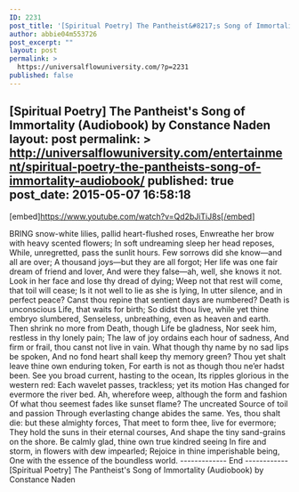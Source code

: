 ```yaml
---
ID: 2231
post_title: '[Spiritual Poetry] The Pantheist&#8217;s Song of Immortality (Audiobook)'
author: abbie04m553726
post_excerpt: ""
layout: post
permalink: >
  https://universalflowuniversity.com/?p=2231
published: false
---
```

[Spiritual Poetry] The Pantheist's Song of Immortality (Audiobook) by Constance Naden
layout: post
permalink: >
  http://universalflowuniversity.com/entertainment/spiritual-poetry-the-pantheists-song-of-immortality-audiobook/
published: true
post_date: 2015-05-07 16:58:18
---
[embed]https://www.youtube.com/watch?v=Qd2bJiTiJ8s[/embed]<br>
<p>BRING snow-white lilies, pallid heart-flushed roses, 
  Enwreathe her brow with heavy scented flowers; 
In soft undreaming sleep her head reposes, 
  While, unregretted, pass the sunlit hours. 
Few sorrows did she know—and all are over;         
  A thousand joys—but they are all forgot; 
Her life was one fair dream of friend and lover, 
  And were they false—ah, well, she knows it not.  
Look in her face and lose thy dread of dying; 
  Weep not that rest will come, that toil will cease;         
Is it not well to lie as she is lying, 
  In utter silence, and in perfect peace?  
Canst thou repine that sentient days are numbered? 
  Death is unconscious Life, that waits for birth; 
So didst thou live, while yet thine embryo slumbered,         
  Senseless, unbreathing, even as heaven and earth.  
Then shrink no more from Death, though Life be gladness, 
  Nor seek him, restless in thy lonely pain; 
The law of joy ordains each hour of sadness, 
  And firm or frail, thou canst not live in vain.         
 What though thy name by no sad lips be spoken, 
  And no fond heart shall keep thy memory green? 
Thou yet shalt leave thine own enduring token, 
  For earth is not as though thou ne’er hadst been.  
See you broad current, hasting to the ocean,         
  Its ripples glorious in the western red: 
Each wavelet passes, trackless; yet its motion 
  Has changed for evermore the river bed. 
Ah, wherefore weep, although the form and fashion 
  Of what thou seemest fades like sunset flame?         
The uncreated Source of toil and passion 
  Through everlasting change abides the same.  
Yes, thou shalt die: but these almighty forces, 
  That meet to form thee, live for evermore; 
They hold the suns in their eternal courses,         
  And shape the tiny sand-grains on the shore.  
Be calmly glad, thine own true kindred seeing 
  In fire and storm, in flowers with dew impearled; 
Rejoice in thine imperishable being, 
  One with the essence of the boundless world.
------------- End ------------
[Spiritual Poetry] The Pantheist's Song of Immortality (Audiobook) by Constance Naden</p>